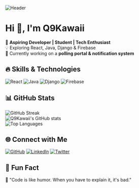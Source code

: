![Header](https://your-image-link.com/header.png)

# Hi 👋, I'm Q9Kawaii  

🚀 **Aspiring Developer | Student | Tech Enthusiast**  
💡 Exploring React, Java, Django & Firebase  
🎯 Currently working on a **polling portal & notification system**  

## 🔥 Skills & Technologies  
![React](https://img.shields.io/badge/React-20232A?style=for-the-badge&logo=react&logoColor=61DAFB)
![Java](https://img.shields.io/badge/Java-ED8B00?style=for-the-badge&logo=java&logoColor=white)
![Django](https://img.shields.io/badge/Django-092E20?style=for-the-badge&logo=django&logoColor=white)
![Firebase](https://img.shields.io/badge/Firebase-FFCA28?style=for-the-badge&logo=firebase&logoColor=black)

## 📊 GitHub Stats  
![GitHub Streak](https://streak-stats.demolab.com/?user=Q9Kawaii&theme=tokyonight)  
![Q9Kawaii's GitHub stats](https://github-readme-stats.vercel.app/api?username=Q9Kawaii&show_icons=true&theme=tokyonight)  
![Top Languages](https://github-readme-stats.vercel.app/api/top-langs/?username=Q9Kawaii&layout=compact&theme=tokyonight)

## 🌐 Connect with Me  
[![GitHub](https://img.shields.io/badge/GitHub-%23181717.svg?style=for-the-badge&logo=github&logoColor=white)](https://github.com/Q9Kawaii)
[![LinkedIn](https://img.shields.io/badge/LinkedIn-%230A66C2.svg?style=for-the-badge&logo=linkedin&logoColor=white)](https://linkedin.com/in/your-link)
[![Twitter](https://img.shields.io/badge/Twitter-%231DA1F2.svg?style=for-the-badge&logo=twitter&logoColor=white)](https://twitter.com/your-handle)

## 🎯 Fun Fact  
🌟 "Code is like humor. When you have to explain it, it's bad."  
